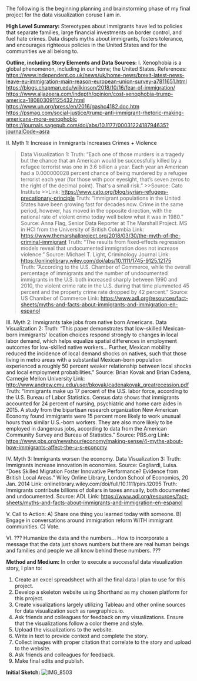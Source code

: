 The following is the beginning planning and brainstorming phase of my final project for the data visualization coruse I am in. 

**High Level Summary:** 
Stereotypes about immigrants have led to policies that separate families, large financial investments on border control, and fuel hate crimes. Data dispels myths about immigrants, fosters tolerance, and encourages righteous policies in the United States and for the communities we all belong to.   

**Outline, including Story Elements and Data Sources:**
I. Xenophobia is a global phenomenon, including in our home; the United States. 
  References:
  https://www.independent.co.uk/news/uk/home-news/brexit-latest-news-leave-eu-immigration-main-reason-european-union-survey-a7811651.html
  https://blogs.chapman.edu/wilkinson/2018/10/16/fear-of-immigration/
  https://www.aljazeera.com/indepth/opinion/cost-xenophobia-trump-america-180803091125432.html
  https://www.un.org/press/en/2016/gashc4182.doc.htm
  https://psmag.com/social-justice/trump-anti-immigrant-rhetoric-making-americans-more-xenophobic
  https://journals.sagepub.com/doi/abs/10.1177/0003122418794635?journalCode=asra

II. Myth 1: Increase in Immigrants Increases Crimes + Violence
  >Data Visualization 1: 
  >Truth: “Each one of those murders is a tragedy but the chance that an American would be successfully killed by a refugee terrorist was one in 3.6 billion a year. Each year an American had a 0.000000028 percent chance of being murdered by a refugee terrorist each year (for those with poor eyesight, that’s seven zeros to the right of the decimal point). That's a small risk.”
    >>Source: Cato Institute
    >>Link: https://www.cato.org/blog/syrian-refugees-precationary-principle
  Truth: “Immigrant populations in the United States have been growing fast for decades now. Crime in the same period, however, has moved in the opposite direction, with the national rate of violent crime today well below what it was in 1980.”
    Source: Anna Flag, Senior Data Reporter at The Marshall Project. MS in HCI from the University of British Columbia 
    Link: https://www.themarshallproject.org/2018/03/30/the-myth-of-the-criminal-immigrant
  Truth: “The results from fixed‐effects regression models reveal that undocumented immigration does not increase violence.”
    Source: Michael T. Light, Criminology Journal 
    Link: https://onlinelibrary.wiley.com/doi/abs/10.1111/1745-9125.12175  
  Truth: “According to the U.S. Chamber of Commerce, while the overall percentage of immigrants and the number of undocumented immigrants in the U.S. both increased sharply between 1990 and 2010, the violent crime rate in the U.S. during that time plummeted 45 percent and the property crime rate dropped by 42 percent.”
    Source: US Chamber of Commerce
    Link: https://www.adl.org/resources/fact-sheets/myths-and-facts-about-immigrants-and-immigration-en-espanol

III. Myth 2: Immigrants take jobs from native born Americans.
  Data Visualization 2: 
  Truth: “This paper demonstrates that low-skilled Mexican-born immigrants’ location choices respond strongly to changes in local labor demand, which helps equalize spatial differences in employment outcomes for low-skilled native workers… Further, Mexican mobility reduced the incidence of local demand shocks on natives, such that those living in metro areas with a substantial Mexican-born population experienced a roughly 50 percent weaker relationship between local shocks and local employment probabilities.” 
    Source: Brian Kovak and Brian Cadena, Carnegie Mellon University
    Link: http://www.andrew.cmu.edu/user/bkovak/cadenakovak_greatrecession.pdf
  Truth: “Immigrants make up 17 percent of the U.S. labor force, according to the U.S. Bureau of Labor Statistics. Census data shows that immigrants accounted for 24 percent of nursing, psychiatric and home care aides in 2015. A study from the bipartisan research organization New American Economy found immigrants were 15 percent more likely to work unusual hours than similar U.S.-born workers. They are also more likely to be employed in dangerous jobs, according to data from the American Community Survey and Bureau of Statistics.”
    Source: PBS.org 
    Link: https://www.pbs.org/newshour/economy/making-sense/4-myths-about-how-immigrants-affect-the-u-s-economy

IV. Myth 3: Immigrants worsen the economy. 
  Data Visualization 3:
  Truth: Immigrants increase innovation in economies. 
    Source: Gagliardi, Luisa. “Does Skilled Migration Foster Innovative Performance? Evidence from British Local Areas.” Wiley Online Library, London School of Economics, 20 Jan. 2014
    Link: onlinelibrary.wiley.com/doi/full/10.1111/pirs.12095
  Truth: Immigrants contribute billions of dollars in taxes annually, both documented and undocumented. 
    Source: ADL
    Link: https://www.adl.org/resources/fact-sheets/myths-and-facts-about-immigrants-and-immigration-en-espanol 

V. Call to Action: 
  A) Share one thing you learned today with someone. 
  B) Engage in conversations around immigration reform WITH immigrant communities.
  C) Vote. 

VI. ??? Humanize the data and the numbers… How to incorporate a message that the data just shows numbers but there are real human beings and families and people we all know behind these numbers. ???


**Method and Medium:**
In order to execute a successful data visualization story, I plan to:
  1. Create an excel spreadsheet with all the final data I plan to use for this project. 
  2. Develop a skeleton website using Shorthand as my chosen platform for this project.
  3. Create visualizations largely utilizing Tableau and other online sources for data visualization such as rawgraphics.io. 
  4. Ask friends and colleagues for feedback on my visualizations. Ensure that the visualizations follow a color theme and style. 
  5. Upload the visualizations to the website. 
  6. Write in text to provide context and complete the story. 
  7. Collect images with proper citation that correlate to the story and upload to the website.  
  8. Ask friends and colleagues for feedback. 
  9. Make final edits and publish. 
  
**Initial Sketch:**
![IMG_8503](https://user-images.githubusercontent.com/54717708/69021098-b0841280-0984-11ea-9e79-a4159b59eeb6.jpg)


